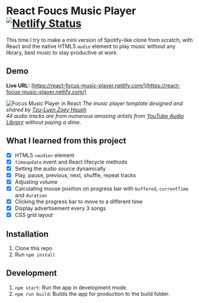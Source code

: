 # React Foucs Music Player[![Netlify Status](https://api.netlify.com/api/v1/badges/d4010957-09fe-435a-91aa-69e8caa0d325/deploy-status)](https://app.netlify.com/sites/react-focus-music-player/deploys)

This time I try to make a mini version of Spotify-like clone from scratch, with React and the native HTML5 `audio` element to play music without any library, best music to stay productive at work.

## Demo

**Live URL:** [https://react-focus-music-player.netlify.com/](https://react-focus-music-player.netlify.com/)

![Focus Music Player in React](https://res.cloudinary.com/pamcy/image/upload/v1565596943/coding/react-focus-music-player.png)
_The music player template designed and shared by [Tzu-Luen Zoey Hsueh](https://xd.adobe.com/spec/3d70480e-1af2-4dcc-64d2-26f24c5b72f9-4b41/grid/)_<br>
_All audio tracks are from numerous amazing artists from [YouTube Audio Library](https://www.youtube.com/audiolibrary/music/?nv=1) without paying a dime._

## What I learned from this project

- [x] HTML5 `<audio>` element
- [x] `timeupdate` event and React lifecycle methods
- [x] Setting the audio source dynamically
- [x] Play, pause, previous, next, shuffle, repeat tracks
- [x] Adjusting volume
- [x] Calculating mouse position on progress bar with `buffered`, `currentTime` and `duration`
- [x] Clicking the progress bar to move to a different time
- [x] Display advertisement every 3 songs
- [x] CSS grid layout

## Installation

1. Clone this repo
2. Run `npm install`

## Development

1. `npm start`: Run the app in development mode.
2. `npm run build`: Builds the app for production to the build folder.
